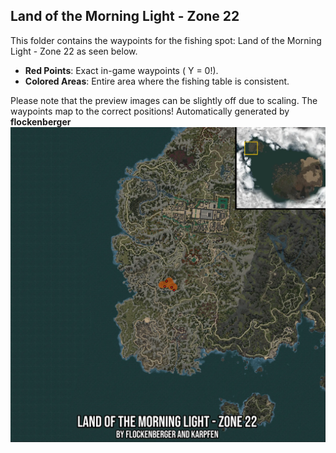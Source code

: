 ## Land of the Morning Light - Zone 22
This folder contains the waypoints for the fishing spot: Land of the Morning Light - Zone 22 as seen below.

- **Red Points**: Exact in-game waypoints ( Y = 0!).
- **Colored Areas**: Entire area where the fishing table is consistent.

Please note that the preview images can be slightly off due to scaling. The waypoints map to the correct positions!
Automatically generated by **flockenberger**
![preview_Land of the Morning Light - Zone 22](./Preview.webp)